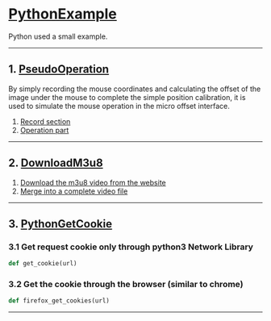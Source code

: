 # [PythonExample](https://github.com/WindSnowLi/My-python-tools)

Python used a small example.
___

## 1. [PseudoOperation](https://github.com/WindSnowLi/My-python-tools/tree/main/PseudoOperation)

By simply recording the mouse coordinates and calculating the offset of the image under the mouse to complete the simple position calibration, it is used to simulate the mouse operation in the micro offset interface.

1. [Record section](https://github.com/WindSnowLi/My-python-tools/blob/main/PseudoOperation/main/record_process.py)
2. [Operation part](https://github.com/WindSnowLi/My-python-tools/blob/main/PseudoOperation/main/operate_process.py)

___

## 2. [DownloadM3u8](https://github.com/WindSnowLi/My-python-tools/blob/main/DownloadM3u8)

1. [Download the m3u8 video from the website](https://github.com/WindSnowLi/My-python-tools/blob/main/DownloadM3u8/dv.py)
2. [Merge into a complete video file](https://github.com/WindSnowLi/My-python-tools/blob/main/DownloadM3u8/marge.py)

___

## 3. [PythonGetCookie](https://github.com/WindSnowLi/My-python-tools/tree/main/PythonGetCookie)

### 3.1 Get request cookie only through python3 Network Library

``` python
def get_cookie(url)
```

### 3.2 Get the cookie through the browser (similar to chrome)

``` python
def firefox_get_cookies(url)
```

___
